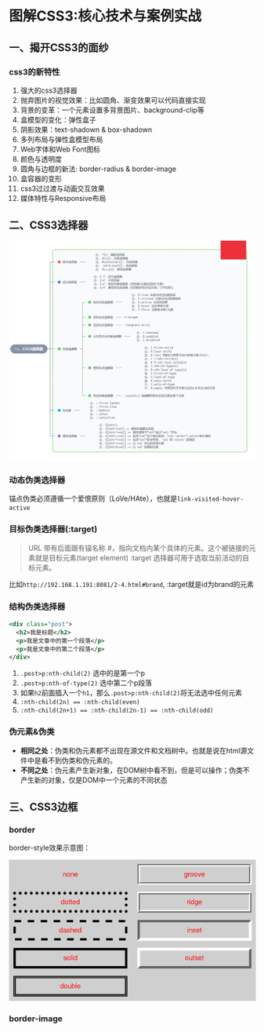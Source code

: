 # 图解CSS3:核心技术与案例实战

## 一、揭开CSS3的面纱

### css3的新特性

1. 强大的css3选择器
2. 抛弃图片的视觉效果：比如圆角、渐变效果可以代码直接实现
3. 背景的变革：一个元素设置多背景图片、background-clip等
4. 盒模型的变化：弹性盒子
5. 阴影效果：text-shadown & box-shadown
6. 多列布局与弹性盒模型布局
7. Web字体和Web Font图标
8. 颜色与透明度
9. 圆角与边框的新法: border-radius & border-image
10. 盒容器的变形
11. css3过过渡与动画交互效果
12. 媒体特性与Responsive布局

## 二、CSS3选择器

![seletor](libs/selector.png)

### 动态伪类选择器

锚点伪类必须遵循一个爱恨原则（LoVe/HAte），也就是`link-visited-hover-active`

### 目标伪类选择器(:target)

> URL 带有后面跟有锚名称 #，指向文档内某个具体的元素。这个被链接的元素就是目标元素(target element) :target 选择器可用于选取当前活动的目标元素。

比如`http://192.168.1.191:8081/2-4.html#brand`, :target就是id为brand的元素

### 结构伪类选择器

```xml
<div class="post">
  <h2>我是标题</h2>
  <p>我是文章中的第一个段落</p>
  <p>我是文章中的第二个段落</p>
</div>
```

1. `.post>p:nth-child(2)` 选中的是第一个p
2. `.post>p:nth-of-type(2)` 选中第二个p段落
3. 如果`h2`前面插入一个`h1`，那么`.post>p:nth-child(2)`将无法选中任何元素
4. `:nth-child(2n) == :nth-child(even)`
5. `:nth-child(2n+1) == :nth-child(2n-1) == :nth-child(odd)`

### 伪元素&伪类

- **相同之处**：伪类和伪元素都不出现在源文件和文档树中。也就是说在html源文件中是看不到伪类和伪元素的。
- **不同之处**：伪元素产生新对象，在DOM树中看不到，但是可以操作；伪类不产生新的对象，仅是DOM中一个元素的不同状态

## 三、CSS3边框

### border

border-style效果示意图：

![border-style](libs/borderstyles.png)

### border-image